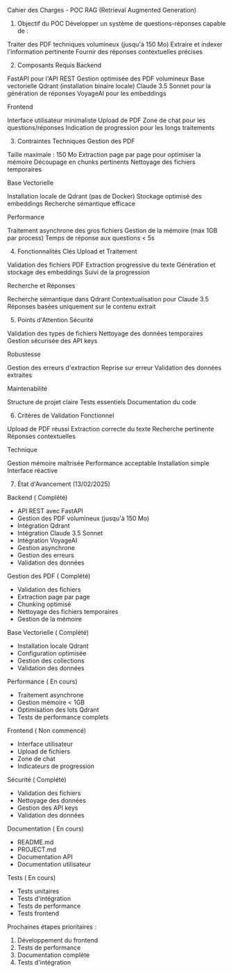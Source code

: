 Cahier des Charges - POC RAG (Retrieval Augmented Generation)
1. Objectif du POC
Développer un système de questions-réponses capable de :

Traiter des PDF techniques volumineux (jusqu'à 150 Mo)
Extraire et indexer l'information pertinente
Fournir des réponses contextuelles précises

2. Composants Requis
Backend

FastAPI pour l'API REST
Gestion optimisée des PDF volumineux
Base vectorielle Qdrant (installation binaire locale)
Claude 3.5 Sonnet pour la génération de réponses
VoyageAI pour les embeddings

Frontend

Interface utilisateur minimaliste
Upload de PDF
Zone de chat pour les questions/réponses
Indication de progression pour les longs traitements

3. Contraintes Techniques
Gestion des PDF

Taille maximale : 150 Mo
Extraction page par page pour optimiser la mémoire
Découpage en chunks pertinents
Nettoyage des fichiers temporaires

Base Vectorielle

Installation locale de Qdrant (pas de Docker)
Stockage optimisé des embeddings
Recherche sémantique efficace

Performance

Traitement asynchrone des gros fichiers
Gestion de la mémoire (max 1GB par process)
Temps de réponse aux questions < 5s

4. Fonctionnalités Clés
Upload et Traitement

Validation des fichiers PDF
Extraction progressive du texte
Génération et stockage des embeddings
Suivi de la progression

Recherche et Réponses

Recherche sémantique dans Qdrant
Contextualisation pour Claude 3.5
Réponses basées uniquement sur le contenu extrait

5. Points d'Attention
Sécurité

Validation des types de fichiers
Nettoyage des données temporaires
Gestion sécurisée des API keys

Robustesse

Gestion des erreurs d'extraction
Reprise sur erreur
Validation des données extraites

Maintenabilité

Structure de projet claire
Tests essentiels
Documentation du code

6. Critères de Validation
Fonctionnel

Upload de PDF réussi
Extraction correcte du texte
Recherche pertinente
Réponses contextuelles

Technique

Gestion mémoire maîtrisée
Performance acceptable
Installation simple
Interface réactive

7. État d'Avancement (13/02/2025)

Backend ( Complété)
- API REST avec FastAPI
- Gestion des PDF volumineux (jusqu'à 150 Mo)
- Intégration Qdrant
- Intégration Claude 3.5 Sonnet
- Intégration VoyageAI
- Gestion asynchrone
- Gestion des erreurs
- Validation des données

Gestion des PDF ( Complété)
- Validation des fichiers
- Extraction page par page
- Chunking optimisé
- Nettoyage des fichiers temporaires
- Gestion de la mémoire

Base Vectorielle ( Complété)
- Installation locale Qdrant
- Configuration optimisée
- Gestion des collections
- Validation des données

Performance ( En cours)
- Traitement asynchrone
- Gestion mémoire < 1GB
- Optimisation des lots Qdrant
- Tests de performance complets

Frontend ( Non commencé)
- Interface utilisateur
- Upload de fichiers
- Zone de chat
- Indicateurs de progression

Sécurité ( Complété)
- Validation des fichiers
- Nettoyage des données
- Gestion des API keys
- Validation des données

Documentation ( En cours)
- README.md
- PROJECT.md
- Documentation API
- Documentation utilisateur

Tests ( En cours)
- Tests unitaires
- Tests d'intégration
- Tests de performance
- Tests frontend

Prochaines étapes prioritaires :
1. Développement du frontend
2. Tests de performance
3. Documentation complète
4. Tests d'intégration